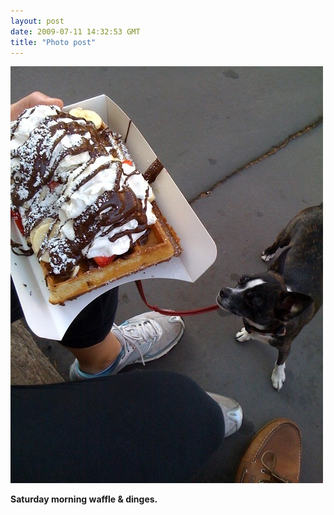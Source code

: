 ```yaml
---
layout: post
date: 2009-07-11 14:32:53 GMT
title: "Photo post"
---
```

![travisj](/images/2f462cf74c29041430268fffdc70b45087dacd262d6fbd7ff2853b3aa6f801e0.jpg)

<b>Saturday morning waffle & dinges.</b>